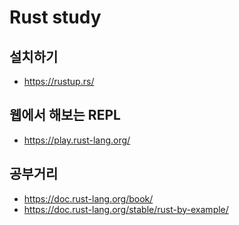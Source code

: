 # Rust study

## 설치하기
* https://rustup.rs/

## 웹에서 해보는 REPL
* https://play.rust-lang.org/

## 공부거리
* https://doc.rust-lang.org/book/
* https://doc.rust-lang.org/stable/rust-by-example/
